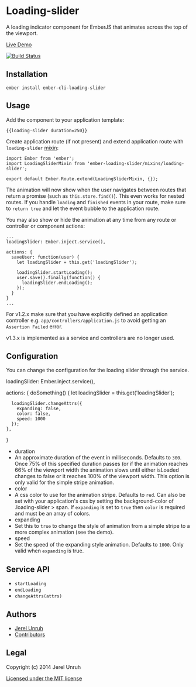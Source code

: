 # Loading-slider

A loading indicator component for EmberJS that animates across the top of the viewport.

[Live Demo](http://loading-slider.jerel.co/)

[![Build Status](https://travis-ci.org/jerel/ember-cli-loading-slider.svg?branch=master)](https://travis-ci.org/jerel/ember-cli-loading-slider)

## Installation

`ember install ember-cli-loading-slider`

## Usage

Add the component to your application template:

    {{loading-slider duration=250}}

Create application route (if not present) and extend application route with `loading-slider` 
[mixin](https://github.com/jerel/ember-cli-loading-slider/blob/master/app/mixins/loading-slider.js):

    import Ember from 'ember';
    import LoadingSliderMixin from 'ember-loading-slider/mixins/loading-slider';

    export default Ember.Route.extend(LoadingSliderMixin, {});

The animation will now show when the user navigates between routes that
return a promise (such as `this.store.find()`). This even works for nested routes. If you handle `loading` and `finished` events in your route, make sure to `return true` and let the event bubble to the application route.

You may also show or hide the animation at any time from any route or controller or component actions:

    ...
    loadingSlider: Ember.inject.service(),

    actions: {
      saveUser: function(user) {
        let loadingSlider = this.get('loadingSlider');

        loadingSlider.startLoading();
        user.save().finally(function() {
          loadingSlider.endLoading();
        });
      }
    }
    ...

For v1.2.x make sure that you have explicitly defined an application controller
e.g. `app/controllers/application.js` to avoid getting an `Assertion Failed` error.

v1.3.x is implemented as a service and controllers are no longer used.

## Configuration

You can change the configuration for the loading slider through the service.

  loadingSlider: Ember.inject.service(),

  actions: {
    doSomething() {
      let loadingSlider = this.get('loadingSlider');

      loadingSlider.changeAttrs({
        expanding: false,
        color: false,
        speed: 1000
      });
    },
  }

* duration
 * An approximate duration of the event in milliseconds. Defaults to `300`.
   Once 75% of this specified duration passes (or if the animation reaches 66%
   of the viewport width the animation slows until either isLoaded changes to
   false or it reaches 100% of the viewport width. This option is only valid for the
   simple stripe animation.
* color
 * A css color to use for the animation stripe. Defaults to `red`. Can also be
   set with your application's css by setting the background-color of
   .loading-slider > span. If `expanding` is set to `true` then `color` is required
   and must be an array of colors.
* expanding
 * Set this to `true` to change the style of animation from a simple stripe
   to a more complex animation (see the demo).
* speed
 * Set the speed of the expanding style animation. Defaults to `1000`. Only valid
   when `expanding` is true.

## Service API


* `startLoading`
* `endLoading`
* `changeAttrs(attrs)`

## Authors

* [Jerel Unruh](http://twitter.com/jerelunruh/)
* [Contributors](https://github.com/jerel/ember-cli-loading-slider/graphs/contributors)

## Legal

Copyright (c) 2014 Jerel Unruh

[Licensed under the MIT license](http://www.opensource.org/licenses/mit-license.php)

